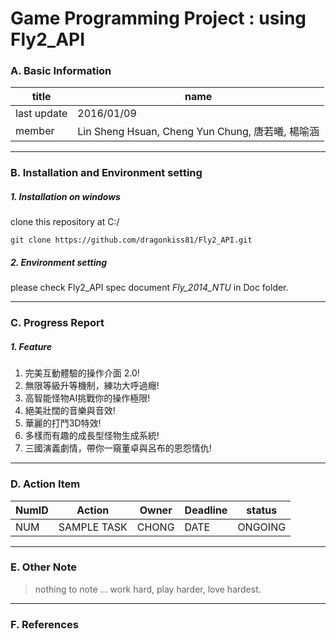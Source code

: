 Game Programming Project : using Fly2_API 
==============================

### A. Basic Information ###

title        | name
----------   |--------------
last update  | 2016/01/09
member       | Lin Sheng Hsuan, Cheng Yun Chung, 唐若曦, 楊喻涵

------------------
### B. Installation and Environment setting ###

##### 1. Installation on windows 

clone this repository at C:/

	git clone https://github.com/dragonkiss81/Fly2_API.git

##### 2. Environment setting

please check Fly2_API spec document *Fly_2014_NTU* in Doc folder.

------------------
### C. Progress Report ###

##### 1. Feature

1. 完美互動體驗的操作介面 2.0!
2. 無限等級升等機制，練功大呼過癮!
3. 高智能怪物AI挑戰你的操作極限!
4. 絕美壯闊的音樂與音效!
5. 華麗的打鬥3D特效!
6. 多樣而有趣的成長型怪物生成系統!
7. 三國演義劇情，帶你一窺董卓與呂布的恩怨情仇!

------------------
### D. Action Item

NumID | Action        | Owner   | Deadline | status
----  | ----          | ----    | ----     | ----
 NUM  |  SAMPLE TASK  | CHONG   | DATE     | ONGOING


------------------
### E. Other Note

> nothing to note ... work hard, play harder, love hardest.


------------------
### F. References


